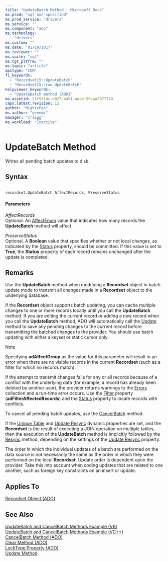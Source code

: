 ```yaml
---
title: "UpdateBatch Method | Microsoft Docs"
ms.prod: "sql-non-specified"
ms.prod_service: "drivers"
ms.service: ""
ms.component: "ado"
ms.technology:
  - "drivers"
ms.custom: ""
ms.date: "01/19/2017"
ms.reviewer: ""
ms.suite: "sql"
ms.tgt_pltfrm: ""
ms.topic: "article"
apitype: "COM"
f1_keywords: 
  - "Recordset15::UpdateBatch"
  - "Recordset15::raw_UpdateBatch"
helpviewer_keywords: 
  - "UpdateBatch method [ADO]"
ms.assetid: 23f9314c-b027-4a51-aeae-50caa2977740
caps.latest.revision: 12
author: "MightyPen"
ms.author: "genemi"
manager: "craigg"
ms.workload: "Inactive"
---
```

# UpdateBatch Method
Writes all pending batch updates to disk.  
  
## Syntax  
  
```  
  
recordset.UpdateBatch AffectRecords, PreserveStatus  
```  
  
#### Parameters  
 *AffectRecords*  
 Optional. An [AffectEnum](../../../ado/reference/ado-api/affectenum.md) value that indicates how many records the **UpdateBatch** method will affect.  
  
 *PreserveStatus*  
 Optional. A **Boolean** value that specifies whether or not local changes, as indicated by the [Status](../../../ado/reference/ado-api/status-property-ado-recordset.md) property, should be committed. If this value is set to **True**, the **Status** property of each record remains unchanged after the update is completed.  
  
## Remarks  
 Use the **UpdateBatch** method when modifying a **Recordset** object in batch update mode to transmit all changes made in a **Recordset** object to the underlying database.  
  
 If the **Recordset** object supports batch updating, you can cache multiple changes to one or more records locally until you call the **UpdateBatch** method. If you are editing the current record or adding a new record when you call the **UpdateBatch** method, ADO will automatically call the [Update](../../../ado/reference/ado-api/update-method.md) method to save any pending changes to the current record before transmitting the batched changes to the provider. You should use batch updating with either a keyset or static cursor only.  
  
> [!NOTE]
>  Specifying **adAffectGroup** as the value for this parameter will result in an error when there are no visible records in the current **Recordset** (such as a filter for which no records match).  
  
 If the attempt to transmit changes fails for any or all records because of a conflict with the underlying data (for example, a record has already been deleted by another user), the provider returns warnings to the [Errors](../../../ado/reference/ado-api/errors-collection-ado.md) collection and a run-time error occurs. Use the [Filter](../../../ado/reference/ado-api/filter-property.md) property (**adFilterAffectedRecords**) and the [Status](../../../ado/reference/ado-api/status-property-ado-recordset.md) property to locate records with conflicts.  
  
 To cancel all pending batch updates, use the [CancelBatch](../../../ado/reference/ado-api/cancelbatch-method-ado.md) method.  
  
 If the [Unique Table](../../../ado/reference/ado-api/unique-table-unique-schema-unique-catalog-properties-dynamic-ado.md) and [Update Resync](../../../ado/reference/ado-api/update-resync-property-dynamic-ado.md) dynamic properties are set, and the **Recordset** is the result of executing a JOIN operation on multiple tables, then the execution of the **UpdateBatch** method is implicitly followed by the [Resync](../../../ado/reference/ado-api/resync-method.md) method, depending on the settings of the [Update Resync](../../../ado/reference/ado-api/update-resync-property-dynamic-ado.md) property.  
  
 The order in which the individual updates of a batch are performed on the data source is not necessarily the same as the order in which they were performed on the local **Recordset**. Update order is dependent upon the provider. Take this into account when coding updates that are related to one another, such as foreign key constraints on an insert or update.  
  
## Applies To  
 [Recordset Object (ADO)](../../../ado/reference/ado-api/recordset-object-ado.md)  
  
## See Also  
 [UpdateBatch and CancelBatch Methods Example (VB)](../../../ado/reference/ado-api/updatebatch-and-cancelbatch-methods-example-vb.md)   
 [UpdateBatch and CancelBatch Methods Example (VC++)](../../../ado/reference/ado-api/updatebatch-and-cancelbatch-methods-example-vc.md)   
 [CancelBatch Method (ADO)](../../../ado/reference/ado-api/cancelbatch-method-ado.md)   
 [Clear Method (ADO)](../../../ado/reference/ado-api/clear-method-ado.md)   
 [LockType Property (ADO)](../../../ado/reference/ado-api/locktype-property-ado.md)   
 [Update Method](../../../ado/reference/ado-api/update-method.md)
